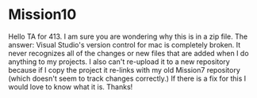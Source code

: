 # Mission10

Hello TA for 413. I am sure you are wondering why this is in a zip file. The answer: Visual Studio's version control for mac is completely broken. It never recognizes all of the changes or new files that are added when I do anything to my projects. I also can't re-upload it to a new repository because if I copy the project it re-links with my old Mission7 repository (which doesn't seem to track changes correctly.) If there is a fix for this I would love to know what it is. Thanks!
